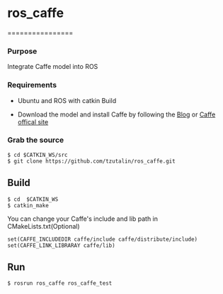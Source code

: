 # ros_caffe
================
### Purpose
Integrate Caffe model into ROS

### Requirements
* Ubuntu and ROS with catkin Build

* Download the model and install Caffe by following the [Blog](http://tzutalin.blogspot.tw/2015/06/setup-caffe.html) or [Caffe offical site](http://caffe.berkeleyvision.org/installation.html)

### Grab the source
	$ cd $CATKIN_WS/src
	$ git clone https://github.com/tzutalin/ros_caffe.git
	
## Build
	$ cd  $CATKIN_WS
	$ catkin_make

You can change your Caffe's include and lib path in CMakeLists.txt(Optional)

	set(CAFFE_INCLUDEDIR caffe/include caffe/distribute/include)
	set(CAFFE_LINK_LIBRARAY caffe/lib)

## Run
`$ rosrun ros_caffe ros_caffe_test`
